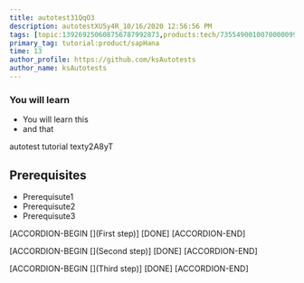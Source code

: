 ```yaml
---
title: autotest31QqO3
description: autotestXU5y4R_10/16/2020 12:56:56 PM
tags: [topic:139269250608756787992873,products:tech/73554900100700000996,tutorial:experience/advanced]
primary_tag: tutorial:product/sapHana
time: 13
author_profile: https://github.com/ksAutotests
author_name: ksAutotests
---
```

### You will learn
- You will learn this
- and that

autotest tutorial texty2A8yT

## Prerequisites
- Prerequisute1
- Prerequisute2
- Prerequisute3

[ACCORDION-BEGIN [](First step)]
[DONE]
[ACCORDION-END]

[ACCORDION-BEGIN [](Second step)]
[DONE]
[ACCORDION-END]

[ACCORDION-BEGIN [](Third step)]
[DONE]
[ACCORDION-END]

